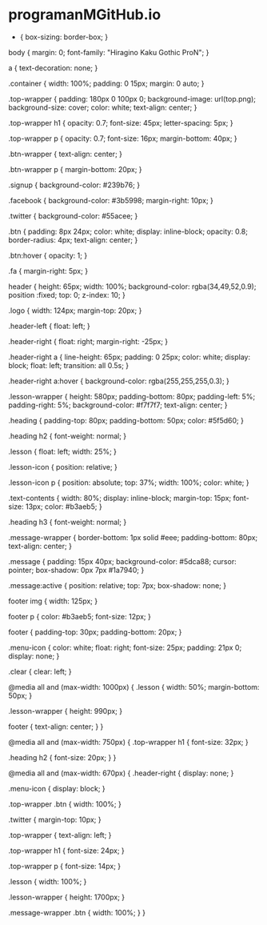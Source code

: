# programanMGitHub.io

* {
  box-sizing: border-box;
}

body {
  margin: 0;
  font-family: "Hiragino Kaku Gothic ProN";
}

a {
  text-decoration: none;
}

.container {
  width: 100%;
  padding: 0 15px;
  margin: 0 auto;
}

.top-wrapper {
  padding: 180px 0 100px 0;
  background-image: url(top.png);
  background-size: cover;
  color: white;
  text-align: center;
}

.top-wrapper h1 {
  opacity: 0.7;
  font-size: 45px;
  letter-spacing: 5px;
}

.top-wrapper p {
  opacity: 0.7;
  font-size: 16px;
  margin-bottom: 40px;
}

.btn-wrapper {
  text-align: center;
}

.btn-wrapper p {
  margin-bottom: 20px;
}

.signup {
  background-color: #239b76;
}

.facebook {
  background-color: #3b5998;
  margin-right: 10px;
}

.twitter {
  background-color: #55acee;
}

.btn {
  padding: 8px 24px;
  color: white;
  display: inline-block;
  opacity: 0.8;
  border-radius: 4px;
  text-align: center;
}

.btn:hover {
  opacity: 1;
}

.fa {
  margin-right: 5px;
}

header {
  height: 65px;
  width: 100%;
  background-color: rgba(34,49,52,0.9);
  position :fixed;
  top: 0;
  z-index: 10;
}

.logo {
  width: 124px;
  margin-top: 20px;
}

.header-left {
  float: left;
}

.header-right {
  float: right;
  margin-right: -25px;
}

.header-right a {
  line-height: 65px;
  padding: 0 25px;
  color: white;
  display: block;
  float: left;
  transition: all 0.5s;
}

.header-right a:hover {
  background-color: rgba(255,255,255,0.3);
}

.lesson-wrapper {
  height: 580px;
  padding-bottom: 80px;
  padding-left: 5%;
  padding-right: 5%;
  background-color: #f7f7f7;
  text-align: center;
}

.heading {
  padding-top: 80px;
  padding-bottom: 50px;
  color: #5f5d60;
}

.heading h2 {
  font-weight: normal;
}

.lesson {
  float: left;
  width: 25%;
}

.lesson-icon {
  position: relative;
}

.lesson-icon p {
  position: absolute;
  top: 37%;
  width: 100%;
  color: white;
}

.text-contents {
  width: 80%;
  display: inline-block;
  margin-top: 15px;
  font-size: 13px;
  color: #b3aeb5;
}

.heading h3 {
  font-weight: normal;
}

.message-wrapper {
  border-bottom: 1px solid #eee;
  padding-bottom: 80px;
  text-align: center;
}

.message {
  padding: 15px 40px;
  background-color: #5dca88;
  cursor: pointer;
  box-shadow: 0px 7px #1a7940;
}

.message:active {
  position: relative;
  top: 7px;
  box-shadow: none;
}

footer img {
  width: 125px;
}

footer p {
  color: #b3aeb5;
  font-size: 12px;
}

footer {
  padding-top: 30px;
  padding-bottom: 20px;
}

.menu-icon {
  color: white;
  float: right;
  font-size: 25px;
  padding: 21px 0;
  display: none;
}

.clear {
  clear: left;
}

@media all and (max-width: 1000px) {
  .lesson {
    width: 50%;
    margin-bottom: 50px;
  }

  .lesson-wrapper {
    height: 990px;
  }

  footer {
    text-align: center;
  }
}

@media all and (max-width: 750px) {
  .top-wrapper h1 {
    font-size: 32px;
  }

  .heading h2 {
    font-size: 20px;
  }
}

@media all and (max-width: 670px) {
  .header-right {
    display: none;
  }

  .menu-icon {
    display: block;
  }

  .top-wrapper .btn {
    width: 100%;
  }

  .twitter {
    margin-top: 10px;
  }

  .top-wrapper {
    text-align: left;
  }

  .top-wrapper h1 {
    font-size: 24px;
  }

  .top-wrapper p {
    font-size: 14px;
  }

  .lesson {
    width: 100%;
  }

  .lesson-wrapper {
    height: 1700px;
  }

  .message-wrapper .btn {
    width: 100%;
  }
}
